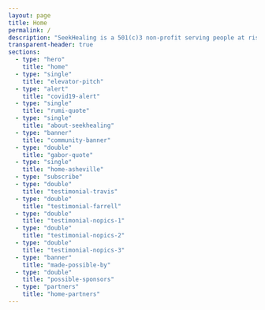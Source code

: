```yaml
---
layout: page
title: Home
permalink: /
description: "SeekHealing is a 501(c)3 non-profit serving people at risk for overdose. We provide free support services to anyone at any stage in the addiction healing process."
transparent-header: true
sections:
  - type: "hero"
    title: "home"
  - type: "single"
    title: "elevator-pitch"
  - type: "alert"
    title: "covid19-alert"
  - type: "single"
    title: "rumi-quote"
  - type: "single"
    title: "about-seekhealing"
  - type: "banner"
    title: "community-banner"
  - type: "double"
    title: "gabor-quote"
  - type: "single"
    title: "home-asheville"
  - type: "subscribe"
  - type: "double"
    title: "testimonial-travis"
  - type: "double"
    title: "testimonial-farrell"
  - type: "double"
    title: "testimonial-nopics-1"
  - type: "double"
    title: "testimonial-nopics-2"
  - type: "double"
    title: "testimonial-nopics-3"
  - type: "banner"
    title: "made-possible-by"
  - type: "double"
    title: "possible-sponsors"
  - type: "partners"
    title: "home-partners"
---
```

